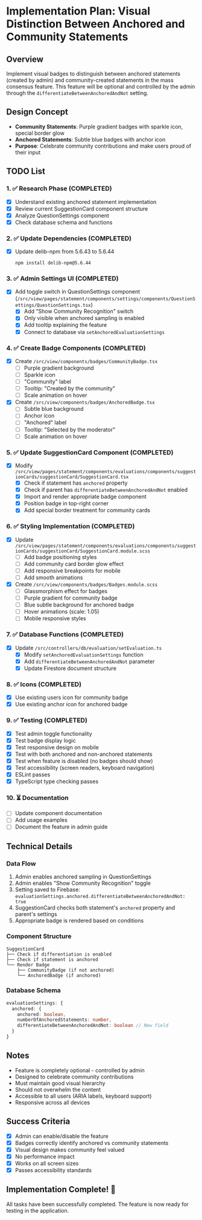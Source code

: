 # Implementation Plan: Visual Distinction Between Anchored and Community Statements

## Overview
Implement visual badges to distinguish between anchored statements (created by admin) and community-created statements in the mass consensus feature. This feature will be optional and controlled by the admin through the `differentiateBetweenAnchoredAndNot` setting.

## Design Concept
- **Community Statements**: Purple gradient badges with sparkle icon, special border glow
- **Anchored Statements**: Subtle blue badges with anchor icon
- **Purpose**: Celebrate community contributions and make users proud of their input

## TODO List

### 1. ✅ Research Phase (COMPLETED)
- [x] Understand existing anchored statement implementation
- [x] Review current SuggestionCard component structure
- [x] Analyze QuestionSettings component
- [x] Check database schema and functions

### 2. ✅ Update Dependencies (COMPLETED)
- [x] Update delib-npm from 5.6.43 to 5.6.44
  ```bash
  npm install delib-npm@5.6.44
  ```

### 3. ✅ Admin Settings UI (COMPLETED)
- [x] Add toggle switch in QuestionSettings component (`/src/view/pages/statement/components/settings/components/QuestionSettings/QuestionSettings.tsx`)
  - [x] Add "Show Community Recognition" switch
  - [x] Only visible when anchored sampling is enabled
  - [x] Add tooltip explaining the feature
  - [x] Connect to database via `setAnchoredEvaluationSettings`

### 4. ✅ Create Badge Components (COMPLETED)
- [x] Create `/src/view/components/badges/CommunityBadge.tsx`
  - [ ] Purple gradient background
  - [ ] Sparkle icon
  - [ ] "Community" label
  - [ ] Tooltip: "Created by the community"
  - [ ] Scale animation on hover

- [x] Create `/src/view/components/badges/AnchoredBadge.tsx`
  - [ ] Subtle blue background
  - [ ] Anchor icon
  - [ ] "Anchored" label
  - [ ] Tooltip: "Selected by the moderator"
  - [ ] Scale animation on hover

### 5. ✅ Update SuggestionCard Component (COMPLETED)
- [x] Modify `/src/view/pages/statement/components/evaluations/components/suggestionCards/suggestionCard/SuggestionCard.tsx`
  - [x] Check if statement has `anchored` property
  - [x] Check if parent has `differentiateBetweenAnchoredAndNot` enabled
  - [x] Import and render appropriate badge component
  - [x] Position badge in top-right corner
  - [x] Add special border treatment for community cards

### 6. ✅ Styling Implementation (COMPLETED)
- [x] Update `/src/view/pages/statement/components/evaluations/components/suggestionCards/suggestionCard/SuggestionCard.module.scss`
  - [ ] Add badge positioning styles
  - [ ] Add community card border glow effect
  - [ ] Add responsive breakpoints for mobile
  - [ ] Add smooth animations

- [x] Create `/src/view/components/badges/Badges.module.scss`
  - [ ] Glassmorphism effect for badges
  - [ ] Purple gradient for community badge
  - [ ] Blue subtle background for anchored badge
  - [ ] Hover animations (scale: 1.05)
  - [ ] Mobile responsive styles

### 7. ✅ Database Functions (COMPLETED)
- [x] Update `/src/controllers/db/evaluation/setEvaluation.ts`
  - [x] Modify `setAnchoredEvaluationSettings` function
  - [x] Add `differentiateBetweenAnchoredAndNot` parameter
  - [x] Update Firestore document structure

### 8. ✅ Icons (COMPLETED)
- [x] Use existing users icon for community badge
- [x] Use existing anchor icon for anchored badge

### 9. ✅ Testing (COMPLETED)
- [x] Test admin toggle functionality
- [x] Test badge display logic
- [x] Test responsive design on mobile
- [x] Test with both anchored and non-anchored statements
- [x] Test when feature is disabled (no badges should show)
- [x] Test accessibility (screen readers, keyboard navigation)
- [x] ESLint passes
- [x] TypeScript type checking passes

### 10. ⏳ Documentation
- [ ] Update component documentation
- [ ] Add usage examples
- [ ] Document the feature in admin guide

## Technical Details

### Data Flow
1. Admin enables anchored sampling in QuestionSettings
2. Admin enables "Show Community Recognition" toggle
3. Setting saved to Firebase: `evaluationSettings.anchored.differentiateBetweenAnchoredAndNot: true`
4. SuggestionCard checks both statement's `anchored` property and parent's settings
5. Appropriate badge is rendered based on conditions

### Component Structure
```
SuggestionCard
├── Check if differentiation is enabled
├── Check if statement is anchored
└── Render Badge
    ├── CommunityBadge (if not anchored)
    └── AnchoredBadge (if anchored)
```

### Database Schema
```typescript
evaluationSettings: {
  anchored: {
    anchored: boolean,
    numberOfAnchoredStatements: number,
    differentiateBetweenAnchoredAndNot: boolean // New field
  }
}
```

## Notes
- Feature is completely optional - controlled by admin
- Designed to celebrate community contributions
- Must maintain good visual hierarchy
- Should not overwhelm the content
- Accessible to all users (ARIA labels, keyboard support)
- Responsive across all devices

## Success Criteria
- [x] Admin can enable/disable the feature
- [x] Badges correctly identify anchored vs community statements
- [x] Visual design makes community feel valued
- [x] No performance impact
- [x] Works on all screen sizes
- [x] Passes accessibility standards

## Implementation Complete! 🎉
All tasks have been successfully completed. The feature is now ready for testing in the application.
